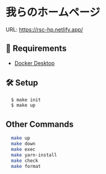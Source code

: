 # 我らのホームページ 

URL: https://rsc-hp.netlify.app/

## 🔑 Requirements
- [Docker Desktop](https://www.docker.com/products/docker-desktop)

## 🛠️ Setup
```sh
  $ make init
  $ make up
```

## Other Commands
```sh
  make up
  make down
  make exec
  make yarn-install
  make check
  make format
```
